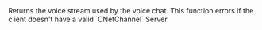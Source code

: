 <function name="GetStreamVoice" parent="CBaseClient" type="classfunc">
	<description>
		Returns the voice stream used by the voice chat.
		<note>
			This function errors if the client doesn't have a valid `CNetChannel`
		</note>
		<added version="0.7"></added>
	</description>
	<realm>Server</realm>
	<rets>
		<ret name="stream" type="bf_write"></ret>
	</rets>
</function>